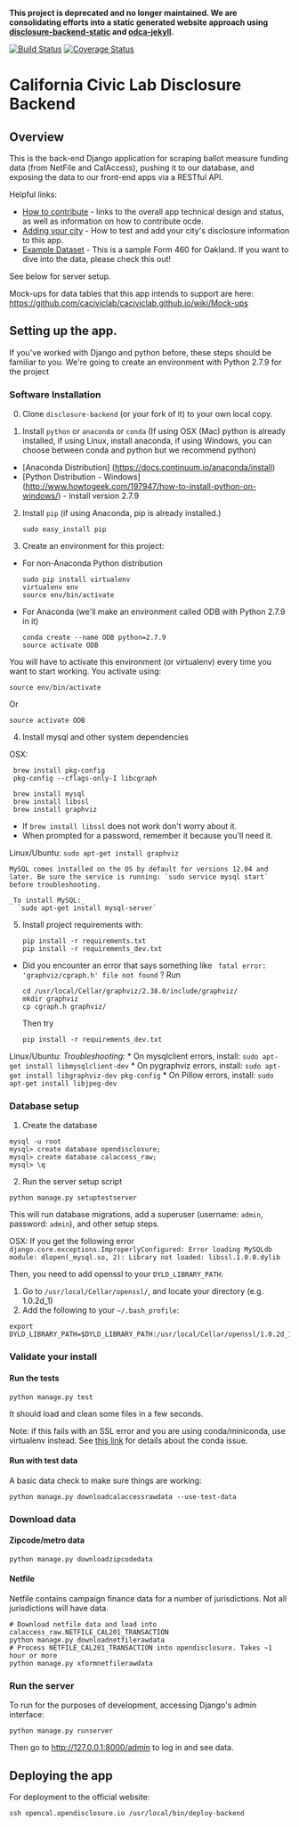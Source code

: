 **This project is deprecated and no longer maintained. We are consolidating
efforts into a static generated website approach using
[disclosure-backend-static](https://github.com/caciviclab/disclosure-backend-static)
and [odca-jekyll](https://github.com/caciviclab/odca-jekyll).**

[![Build
Status](https://travis-ci.org/caciviclab/disclosure-backend.svg?branch=master)](https://travis-ci.org/caciviclab/disclosure-backend)
[![Coverage Status](https://coveralls.io/repos/caciviclab/disclosure-backend/badge.svg?branch=master&service=github)](https://coveralls.io/github/caciviclab/disclosure-backend?branch=master)

California Civic Lab Disclosure Backend
==================================================

## Overview

This is the back-end Django application for scraping ballot measure funding
data (from NetFile and CalAccess), pushing it to our database, and exposing the
data to our front-end apps via a RESTful API.

Helpful links:
* [How to contribute](CONTRIBUTING.md) - links to the overall app technical
  design and status, as well as information on how to contribute ocde.
* [Adding your city][adding]
  \- How to test and add your city's disclosure information to this app.
* [Example Dataset][example_data]
  \- This is a sample Form 460 for Oakland. If you want to dive into the data,
  please check this out!

See below for server setup.

Mock-ups for data tables that this app intends to support are here:
https://github.com/caciviclab/caciviclab.github.io/wiki/Mock-ups


## Setting up the app.

If you've worked with Django and python before, these steps should be familiar
to you.  We're going to create an environment with Python 2.7.9 for the project


### Software Installation

0. Clone `disclosure-backend` (or your fork of it) to your own local copy.

1. Install `python` or `anaconda` or `conda`  (If using OSX (Mac) python is
   already installed, if using Linux, install anaconda, if using Windows, you
   can choose between conda and python but we recommend python)
 * [Anaconda Distribution] (https://docs.continuum.io/anaconda/install)
 * [Python Distribution - Windows] (http://www.howtogeek.com/197947/how-to-install-python-on-windows/) - install version 2.7.9

2. Install `pip` (if using Anaconda, pip is already installed.)
    ```
    sudo easy_install pip
    ```
 
3. Create an environment for this project:
  * For non-Anaconda Python distribution
    ```
    sudo pip install virtualenv
    virtualenv env
    source env/bin/activate
    ```

  * For Anaconda (we'll make an environment called ODB with Python 2.7.9 in it)
    ```
    conda create --name ODB python=2.7.9
    source activate ODB
    ```

  You will have to activate this environment (or virtualenv) every time you want to start working. You activate using:
 ```
 source env/bin/activate
 ```
 Or
 ```
 source activate ODB
 ```

4. Install mysql and other system dependencies

  OSX:
   ```
    brew install pkg-config
    pkg-config --cflags-only-I libcgraph
 
    brew install mysql
    brew install libssl
    brew install graphviz
   ```
  * If ```brew install libssl``` does not work don't worry about it.
  * When prompted for a password, remember it because you'll need it.

  Linux/Ubuntu:
    `sudo apt-get install graphviz`

    MySQL comes installed on the OS by default for versions 12.04 and later. Be sure the service is running: `sudo service mysql start` before troubleshooting.

    _To install MySQL:_
      `sudo apt-get install mysql-server`

5. Install project requirements with:
   ```
   pip install -r requirements.txt
   pip install -r requirements_dev.txt
   ```
  * Did you encounter an error that says something like  ` fatal error: 'graphviz/cgraph.h' file not found` ? 
    Run
 
    ```
    cd /usr/local/Cellar/graphviz/2.38.0/include/graphviz/
    mkdir graphviz
    cp cgraph.h graphviz/
    ```
 
    Then try
 
    ```
    pip install -r requirements_dev.txt
    ```

  Linux/Ubuntu:
    *Troubleshooting:*
      * On mysqlclient errors, install:
      `sudo apt-get install libmysqlclient-dev`
      * On pygraphviz errors, install:
      `sudo apt-get install libgraphviz-dev pkg-config`
      * On Pillow errors, install: 
      `sudo apt-get install libjpeg-dev`

### Database setup

1. Create the database
  ```
  mysql -u root
  mysql> create database opendisclosure;
  mysql> create database calaccess_raw;
  mysql> \q
  ```

2. Run the server setup script
  ```
  python manage.py setuptestserver
  ```

  This will run database migrations, add a superuser (username: `admin`, password: `admin`),
  and other setup steps.

  OSX: If you get the following error `django.core.exceptions.ImproperlyConfigured: Error loading MySQLdb module: dlopen(_mysql.so, 2): Library not loaded: libssl.1.0.0.dylib`

  Then, you need to add openssl to your `DYLD_LIBRARY_PATH`:
  1. Go to `/usr/local/Cellar/openssl/`, and locate your directory (e.g. 1.0.2d_1)
  2. Add the following to your `~/.bash_profile`:
   ```
   export DYLD_LIBRARY_PATH=$DYLD_LIBRARY_PATH:/usr/local/Cellar/openssl/1.0.2d_1/lib
   ```

### Validate your install

#### Run the tests

```
python manage.py test
```

It should load and clean some files in a few seconds.

Note: if this fails with an SSL error and you are using conda/miniconda, use virtualenv instead. See [this link](https://groups.google.com/a/continuum.io/forum/#!topic/conda/Fqv93VKQXAc) for details about the conda issue.

#### Run with test data

A basic data check to make sure things are working:

```
python manage.py downloadcalaccessrawdata --use-test-data
```


### Download data

#### Zipcode/metro data

```
python manage.py downloadzipcodedata
```

#### Netfile

Netfile contains campaign finance data for a number of jurisdictions. Not all
jurisdictions will have data.

```
# Download netfile data and load into calaccess_raw.NETFILE_CAL201_TRANSACTION
python manage.py downloadnetfilerawdata
# Process NETFILE_CAL201_TRANSACTION into opendisclosure. Takes ~1 hour or more
python manage.py xformnetfilerawdata
```

### Run the server

To run for the purposes of development, accessing Django's admin interface:

```
python manage.py runserver
```

Then go to http://127.0.0.1:8000/admin to log in and see data.


## Deploying the app

For deployment to the official website:

```
ssh opencal.opendisclosure.io /usr/local/bin/deploy-backend
```

[adding]: https://github.com/caciviclab/caciviclab.github.io/wiki/On-boarding-a-new-city
[example_data]: https://data.oaklandnet.com/dataset/Campaign-Finance-FPPC-Form-460-Schedule-A-Monetary/3xq4-ermg
